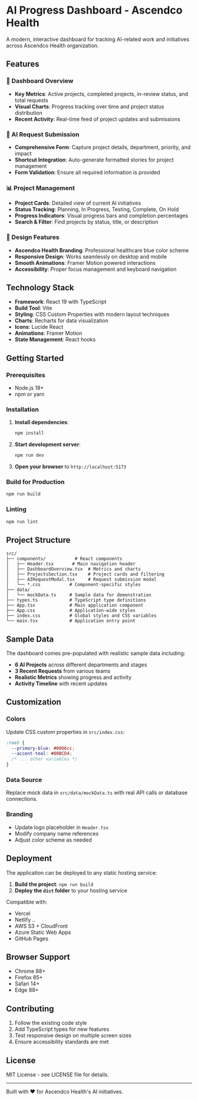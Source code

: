 # AI Progress Dashboard - Ascendco Health

A modern, interactive dashboard for tracking AI-related work and initiatives across Ascendco Health organization.

## Features

### 🎯 Dashboard Overview
- **Key Metrics**: Active projects, completed projects, in-review status, and total requests
- **Visual Charts**: Progress tracking over time and project status distribution
- **Recent Activity**: Real-time feed of project updates and submissions

### 📝 AI Request Submission
- **Comprehensive Form**: Capture project details, department, priority, and impact
- **Shortcut Integration**: Auto-generate formatted stories for project management
- **Form Validation**: Ensure all required information is provided

### 📊 Project Management
- **Project Cards**: Detailed view of current AI initiatives
- **Status Tracking**: Planning, In Progress, Testing, Complete, On Hold
- **Progress Indicators**: Visual progress bars and completion percentages
- **Search & Filter**: Find projects by status, title, or description

### 🎨 Design Features
- **Ascendco Health Branding**: Professional healthcare blue color scheme
- **Responsive Design**: Works seamlessly on desktop and mobile
- **Smooth Animations**: Framer Motion powered interactions
- **Accessibility**: Proper focus management and keyboard navigation

## Technology Stack

- **Framework**: React 19 with TypeScript
- **Build Tool**: Vite
- **Styling**: CSS Custom Properties with modern layout techniques
- **Charts**: Recharts for data visualization
- **Icons**: Lucide React
- **Animations**: Framer Motion
- **State Management**: React hooks

## Getting Started

### Prerequisites
- Node.js 18+ 
- npm or yarn

### Installation

1. **Install dependencies**:
   ```bash
   npm install
   ```

2. **Start development server**:
   ```bash
   npm run dev
   ```

3. **Open your browser** to `http://localhost:5173`

### Build for Production

```bash
npm run build
```

### Linting

```bash
npm run lint
```

## Project Structure

```
src/
├── components/           # React components
│   ├── Header.tsx       # Main navigation header
│   ├── DashboardOverview.tsx  # Metrics and charts
│   ├── ProjectsSection.tsx    # Project cards and filtering
│   ├── AIRequestModal.tsx     # Request submission modal
│   └── *.css           # Component-specific styles
├── data/
│   └── mockData.ts     # Sample data for demonstration
├── types.ts            # TypeScript type definitions
├── App.tsx             # Main application component
├── App.css             # Application-wide styles
├── index.css           # Global styles and CSS variables
└── main.tsx            # Application entry point
```

## Sample Data

The dashboard comes pre-populated with realistic sample data including:

- **6 AI Projects** across different departments and stages
- **3 Recent Requests** from various teams
- **Realistic Metrics** showing progress and activity
- **Activity Timeline** with recent updates

## Customization

### Colors
Update CSS custom properties in `src/index.css`:
```css
:root {
  --primary-blue: #0066cc;
  --accent-teal: #00BCD4;
  /* ... other variables */
}
```

### Data Source
Replace mock data in `src/data/mockData.ts` with real API calls or database connections.

### Branding
- Update logo placeholder in `Header.tsx`
- Modify company name references
- Adjust color scheme as needed

## Deployment

The application can be deployed to any static hosting service:

1. **Build the project**: `npm run build`
2. **Deploy the `dist` folder** to your hosting service

Compatible with:
- Vercel
- Netlify  ..
- AWS S3 + CloudFront
- Azure Static Web Apps
- GitHub Pages

## Browser Support

- Chrome 88+
- Firefox 85+
- Safari 14+
- Edge 88+

## Contributing

1. Follow the existing code style
2. Add TypeScript types for new features
3. Test responsive design on multiple screen sizes
4. Ensure accessibility standards are met

## License

MIT License - see LICENSE file for details.

---

Built with ❤️ for Ascendco Health's AI initiatives.